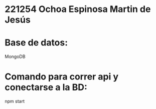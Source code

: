 # 221254 Ochoa Espinosa Martin de Jesús 

# Base de datos:
MongoDB

# Comando para correr api y conectarse a la BD:
npm start
